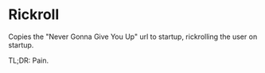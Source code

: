 # Rickroll
Copies the "Never Gonna Give You Up" url to startup, rickrolling the user on startup.

TL;DR: Pain.
